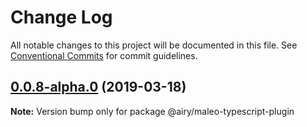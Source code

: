 # Change Log

All notable changes to this project will be documented in this file.
See [Conventional Commits](https://conventionalcommits.org) for commit guidelines.

## [0.0.8-alpha.0](https://github.com/airyrooms/maleo.js/compare/@airy/maleo-typescript-plugin@0.0.6-canary.50...@airy/maleo-typescript-plugin@0.0.8-alpha.0) (2019-03-18)

**Note:** Version bump only for package @airy/maleo-typescript-plugin
